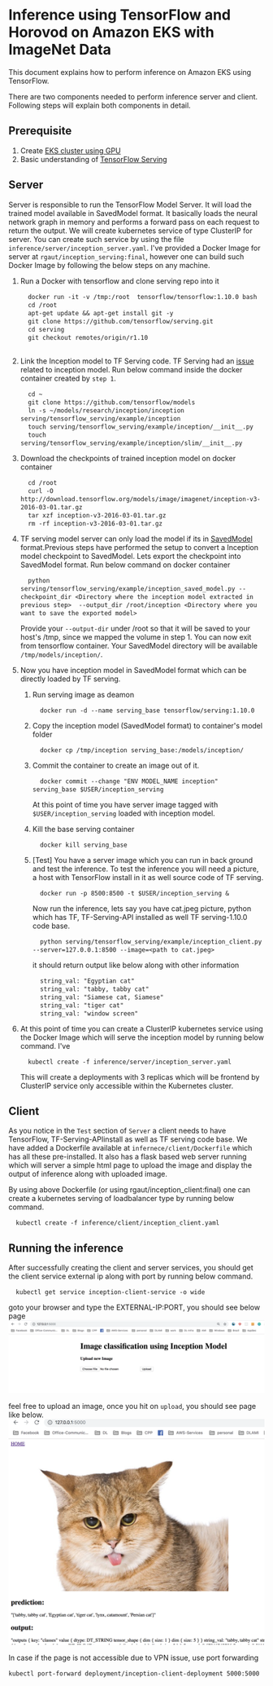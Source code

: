 # Inference using TensorFlow and Horovod on Amazon EKS with ImageNet Data

This document explains how to perform inference on Amazon EKS using TensorFlow. 

There are two components needed to perform inference server and client. Following steps will explain both components in detail.

## Prerequisite
1. Create [EKS cluster using GPU](eks-gpu.md)
1. Basic understanding of [TensorFlow Serving](https://www.tensorflow.org/serving/)

## Server 
Server is responsible to run the TensorFlow Model Server. It will load the trained model available in SavedModel format. It basically loads the neural network graph in memory and performs a forward pass on each request to return the output. We will create kubernetes service of type ClusterIP for server. You can create such service by using the file `inference/server/inception_server.yaml`. I've provided a Docker Image for server at `rgaut/inception_serving:final`, however one can build such Docker Image by following the below steps on any machine.

1. Run a Docker with tensorflow and clone serving repo into it
   ```
     docker run -it -v /tmp:/root  tensorflow/tensorflow:1.10.0 bash
     cd /root
     apt-get update && apt-get install git -y
     git clone https://github.com/tensorflow/serving.git
     cd serving
     git checkout remotes/origin/r1.10
     
   ```

1. Link the Inception model to TF Serving code. TF Serving had an [issue](https://github.com/tensorflow/serving/issues/354) related to inception model. Run below command inside the docker container created by `step 1`.
   ```
     cd ~
     git clone https://github.com/tensorflow/models
     ln -s ~/models/research/inception/inception serving/tensorflow_serving/example/inception
     touch serving/tensorflow_serving/example/inception/__init__.py
     touch serving/tensorflow_serving/example/inception/slim/__init__.py
   ```

1. Download the checkpoints of trained inception model on docker container
   ```
     cd /root
     curl -O http://download.tensorflow.org/models/image/imagenet/inception-v3-2016-03-01.tar.gz
     tar xzf inception-v3-2016-03-01.tar.gz
     rm -rf inception-v3-2016-03-01.tar.gz
   ```

1. TF serving model server can only load the model if its in [SavedModel](https://www.tensorflow.org/guide/saved_model) format.Previous steps have performed the setup to convert a Inception model checkpoint to SavedModel. Lets export the checkpoint into SavedModel format. Run below command on docker container 
   ```
     python serving/tensorflow_serving/example/inception_saved_model.py --checkpoint_dir <Directory where the inception model extracted in previous step>  --output_dir /root/inception <Directory where you want to save the exported model> 
   ```
   Provide your `--output-dir` under /root so that it will be saved to your host's /tmp, since we mapped the volume in step 1. You can now exit from tensorflow container. Your SavedModel directory will be available `/tmp/models/inception/`. 

1. Now you have inception model in SavedModel format which can be directly loaded by TF serving. 
   1. Run serving image as deamon 
      ```
        docker run -d --name serving_base tensorflow/serving:1.10.0
      ```

   1. Copy the inception model (SavedModel format) to container's model folder 
      ```
        docker cp /tmp/inception serving_base:/models/inception/
      ```

   1. Commit the container to create an image out of it.
      ```
        docker commit --change "ENV MODEL_NAME inception" serving_base $USER/inception_serving
      ```

        At this point of time you have server image tagged with `$USER/inception_serving` loaded with inception model. 
  
   1. Kill the base serving container 
      ```
        docker kill serving_base
      ```
 
   1. [Test] You have a server image which you can run in back ground and test the inference. To test the inference you will need a picture, a host with TensorFlow install in it as well source code of TF serving. 
      ``` 
        docker run -p 8500:8500 -t $USER/inception_serving & 
      ```

      Now run the inference, lets say you have cat.jpeg picture, python which has TF, TF-Serving-API installed as well TF serving-1.10.0 code base.

      ```
        python serving/tensorflow_serving/example/inception_client.py --server=127.0.0.1:8500 --image=<path to cat.jpeg>     
      ```
      
      it should return output like below along with other information
      ```
        string_val: "Egyptian cat"
        string_val: "tabby, tabby cat"
        string_val: "Siamese cat, Siamese"
        string_val: "tiger cat"
        string_val: "window screen"
      ```

1. At this point of time you can create a ClusterIP kubernetes service using the Docker Image which will serve the inception model by running below command. I've 
      ```
        kubectl create -f inference/server/inception_server.yaml
      ```
      
      This will create a deployments with 3 replicas which will be frontend by ClusterIP service only accessible within the Kubernetes cluster.
  
## Client
   As you notice in the `Test` section of `Server` a client needs to have TensorFlow, TF-Serving-APIinstall as well as TF serving code base. We have added a Dockerfile available at `infernece/client/Dockerfile` which has all these pre-installed. It also has a flask based web server running which will server a simple html page to upload the image and display the output of inference along with uploaded image. 
 
   By using above Dockerfile (or using rgaut/inception_client:final) one can create a kubernetes serving of loadbalancer type by running below command.
   ```
     kubectl create -f inference/client/inception_client.yaml
   ```

## Running the inference 
   After successfully creating the client and server services, you should get the client service external ip along with port by running below command. 
   ```
     kubectl get service inception-client-service -o wide
   ```
   goto your browser and type the EXTERNAL-IP:PORT, you should see below page
   ![Upload Page](inference-upload.png)
   
   feel free to upload an image, once you hit on `upload`, you should see page like below.
   ![Output Page](inference-output.png)

   In case if the page is not accessible due to VPN issue, use port forwarding
   ```
   kubectl port-forward deployment/inception-client-deployment 5000:5000 
   ```
   

